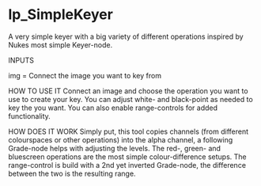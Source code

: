 # lp_SimpleKeyer

A very simple keyer with a big variety of different operations inspired by Nukes most simple Keyer-node.

INPUTS

img = Connect the image you want to key from

HOW TO USE IT
Connect an image and choose the operation you want to use to create your key. You can adjust white- and black-point as needed to key the you want. You can also enable range-controls for added functionality.

HOW DOES IT WORK
Simply put, this tool copies channels (from different colourspaces or other operations) into the alpha channel, a following Grade-node helps with adjusting the levels. The red-, green- and bluescreen operations are the most simple colour-difference setups.
The range-control is build with a 2nd yet inverted Grade-node, the difference between the two is the resulting range.
